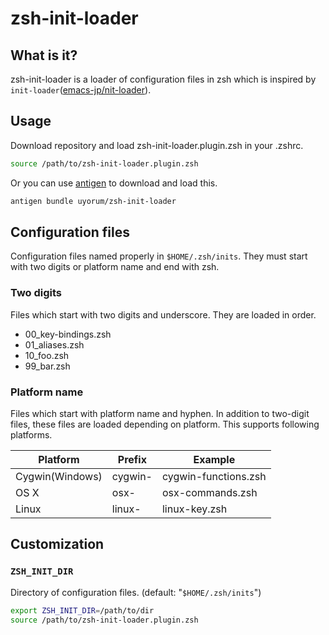 # zsh-init-loader
## What is it?
zsh-init-loader is a loader of configuration files in zsh which is inspired by `init-loader`([emacs-jp/nit-loader](https://github.com/emacs-jp/init-loader)).

## Usage
Download repository and load zsh-init-loader.plugin.zsh in your .zshrc.

```bash
source /path/to/zsh-init-loader.plugin.zsh
```

Or you can use [antigen](https://github.com/zsh-users/antigen) to download and load this.

```bash
antigen bundle uyorum/zsh-init-loader
```

## Configuration files
Configuration files named properly in `$HOME/.zsh/inits`.
They must start with two digits or platform name and end with zsh.

### Two digits
Files which start with two digits and underscore.
They are loaded in order.

* 00_key-bindings.zsh
* 01_aliases.zsh
* 10_foo.zsh
* 99_bar.zsh

### Platform name
Files which start with platform name and hyphen.
In addition to two-digit files, these files are loaded depending on platform.
This supports following platforms.

|Platform|Prefix|Example|
|--------|------|-------|
|Cygwin(Windows)|cygwin-|cygwin-functions.zsh|
|OS X|osx-|osx-commands.zsh|
|Linux|linux-|linux-key.zsh|

## Customization
### `ZSH_INIT_DIR`
Directory of configuration files. (default: "`$HOME/.zsh/inits`")  

```bash
export ZSH_INIT_DIR=/path/to/dir
source /path/to/zsh-init-loader.plugin.zsh
```
